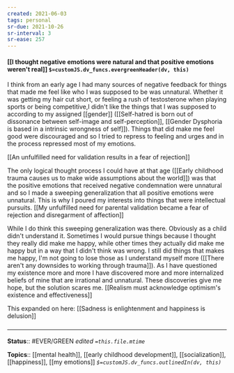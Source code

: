 ```yaml
---
created: 2021-06-03
tags: personal
sr-due: 2021-10-26
sr-interval: 3
sr-ease: 257
---
```


#### [[I thought negative emotions were natural and that positive emotions weren't real]] `$=customJS.dv_funcs.evergreenHeader(dv, this)`

I think from an early age I had many sources of negative feedback for things that made me feel like who I was supposed to be was unnatural. Whether it was getting my hair cut short, or feeling a rush of testosterone when playing sports or being competitive,I didn't like the things that I was supposed to according to my assigned [[gender]] ([[Self-hatred is born out of dissonance between self-image and self-perception]], [[Gender Dysphoria is based in a intrinsic wrongness of self]]). Things that did make me feel good were discouraged and so I tried to repress to feeling and urges and in the process repressed most of my emotions. 

[[An unfulfilled need for validation results in a fear of rejection]]

The only logical thought process I could have at that age ([[Early childhood trauma causes us to make wide assumptions about the world]]) was that the positive emotions that received negative condemnation were unnatural and so I made a sweeping generalization that all positive emotions were unnatural. This is why I poured my interests into things that were intellectual pursuits. [[My unfulfilled need for parental validation became a fear of rejection and disregarment of affection]]

While I do think this sweeping generalization was there. Obviously as a child didn't understand it. Sometimes I would pursue things because I thought they really did make me happy, while other times they actually did make me happy but in a way that I didn't think was wrong. I still did things that makes me happy, I'm not going to lose those as I understand myself more ([[There aren't any downsides to working through trauma]]). As I have questioned my existence more and more I have discovered more and more internalized beliefs of mine that are irrational and unnatural. These discoveries give me hope, but the solution scares me. [[Realism must acknowledge optimism's existence and effectiveness]]

This expanded on here: [[Sadness is enlightenment and happiness is delusion]]

### <hr class="footnote"/>

**Status**:: #EVER/GREEN 
*edited `=this.file.mtime`*

**Topics**:: [[mental health]], [[early childhood development]], [[socialization]], [[happiness]], [[my emotions]]
*`$=customJS.dv_funcs.outlinedIn(dv, this)`*



